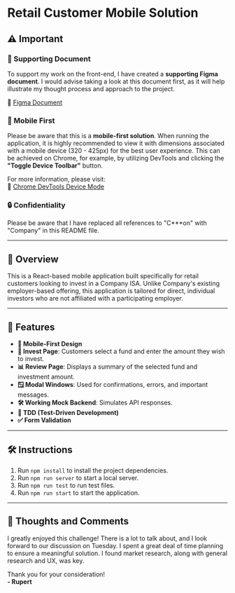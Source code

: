 # Retail Customer Mobile Solution

## ⚠️ Important

### 📄 Supporting Document

To support my work on the front-end, I have created a **supporting Figma document**. I would advise taking a look at this document first, as it will help illustrate my thought process and approach to the project.

🔗 [Figma Document](<https://www.figma.com/board/AFqj7JG0nBJpOdSSW1rEW2/User-flow-template-(Community)?node-id=0-1&t=hwFtyodq8vg9tKi8-1>)

### 📱 Mobile First

Please be aware that this is a **mobile-first solution**. When running the application, it is highly recommended to view it with dimensions associated with a mobile device (320 - 425px) for the best user experience. This can be achieved on Chrome, for example, by utilizing DevTools and clicking the **"Toggle Device Toolbar"** button.

For more information, please visit:  
🔗 [Chrome DevTools Device Mode](https://developer.chrome.com/docs/devtools/device-mode)

### 🔒 Confidentiality

Please be aware that I have replaced all references to "C\*\*\*on" with "Company" in this README file.

---

## 🌟 Overview

This is a React-based mobile application built specifically for retail customers looking to invest in a Company ISA. Unlike Company's existing employer-based offering, this application is tailored for direct, individual investors who are not affiliated with a participating employer.

---

## 🚀 Features

- **📱 Mobile-First Design**
- **💸 Invest Page**: Customers select a fund and enter the amount they wish to invest.
- **📊 Review Page**: Displays a summary of the selected fund and investment amount.
- **🪟 Modal Windows**: Used for confirmations, errors, and important messages.
- **🛠️ Working Mock Backend**: Simulates API responses.
- **🧪 TDD (Test-Driven Development)**
- **✅ Form Validation**

---

## 🛠️ Instructions

1. Run `npm install` to install the project dependencies.
2. Run `npm run server` to start a local server.
3. Run `npm run test` to run test files.
4. Run `npm run start` to start the application.

---

## 💭 Thoughts and Comments

I greatly enjoyed this challenge! There is a lot to talk about, and I look forward to our discussion on Tuesday. I spent a great deal of time planning to ensure a meaningful solution. I found market research, along with general research and UX, was key.

Thank you for your consideration!  
**- Rupert**
